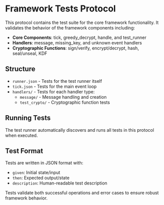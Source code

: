 # Framework Tests Protocol

This protocol contains the test suite for the core framework functionality. It validates the behavior of the framework components including:

- **Core Components**: tick, greedy_decrypt, handle, and test_runner
- **Handlers**: message, missing_key, and unknown event handlers
- **Cryptographic Functions**: sign/verify, encrypt/decrypt, hash, seal/unseal, KDF

## Structure

- `runner.json` - Tests for the test runner itself
- `tick.json` - Tests for the main event loop
- `handlers/` - Tests for each handler type:
  - `message/` - Message handling and creation
  - `test_crypto/` - Cryptographic function tests

## Running Tests

The test runner automatically discovers and runs all tests in this protocol when executed.

## Test Format

Tests are written in JSON format with:
- `given`: Initial state/input
- `then`: Expected output/state
- `description`: Human-readable test description

Tests validate both successful operations and error cases to ensure robust framework behavior.